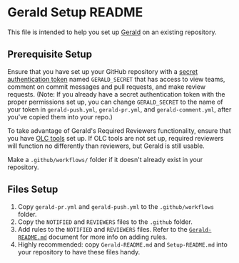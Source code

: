 # Gerald Setup README

This file is intended to help you set up [Gerald](github.com/Khan/gerald) on an existing repository.

## Prerequisite Setup

Ensure that you have set up your GitHub repository with a 
[secret authentication token](https://docs.github.com/en/actions/configuring-and-managing-workflows/creating-and-storing-encrypted-secrets#creating-encrypted-secrets-for-a-repository) 
named `GERALD_SECRET` that has access to view teams, comment on commit messages and pull requests, 
and make review requests. (Note: If you already have a secret authentication token with the proper 
permissions set up, you can change `GERALD_SECRET` to the name of your token in `gerald-push.yml`, 
`gerald-pr.yml`, and `gerald-comment.yml`, after you've copied them into your repo.)

To take advantage of Gerald's Required Reviewers functionality, ensure that you have 
[OLC tools](github.com/Khan/our-lovely-cli) set up. If OLC tools are not set up, required reviewers 
will function no differently than reviewers, but Gerald is still usable.

Make a `.github/workflows/` folder if it doesn't already exist in your repository.

## Files Setup

1. Copy `gerald-pr.yml` and `gerald-push.yml` to the `.github/workflows` folder.
2. Copy the `NOTIFIED` and `REVIEWERS` files to the `.github` folder.
3. Add rules to the `NOTIFIED` and `REVIEWERS` files. Refer to the [`Gerald-README.md`](https://khanacademy.atlassian.net/wiki/spaces/FRONTEND/pages/598278672/Gerald+Documentation) document for more info on adding rules.
4. Highly recommended: copy `Gerald-README.md` and `Setup-README.md` into your repository to have these files handy.
